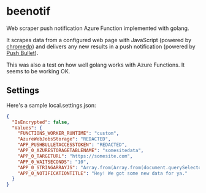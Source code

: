 # beenotif
Web scraper push notification Azure Function implemented with golang.

It scrapes data from a configured web page with JavaScript (powered by [chromedp](https://github.com/chromedp/chromedp)) and delivers any new results in a push notification (powered by [Push Bullet](https://www.pushbullet.com/)).

This was also a test on how well golang works with Azure Functions. It seems to be working OK.

## Settings

Here's a sample local.settings.json:

```json
{
  "IsEncrypted": false,
  "Values": {
    "FUNCTIONS_WORKER_RUNTIME": "custom",
    "AzureWebJobsStorage": "REDACTED",
    "APP_PUSHBULLETACCESSTOKEN": "REDACTED",
    "APP_0_AZURESTORAGETABLENAME": "somesitedata",
    "APP_0_TARGETURL": "https://somesite.com",
    "APP_0_WAITSECONDS": "10",
    "APP_0_STRINGARRAYJS": "Array.from(Array.from(document.querySelectorAll('span')).find(el => el.textContent === 'Please pick one of the following times:')?.parentElement.children).filter(el => el.nodeName === 'BUTTON').map(el => el.innerText.split(' ')[1]).filter(date => Date.parse(date.split('.').reverse().join('-')) < Date.parse('2000-01-01'))",
    "APP_0_NOTIFICATIONTITLE": "Hey! We got some new data for ya."
  }
}
```
